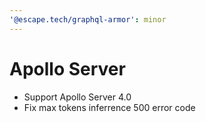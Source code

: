 ```yaml
---
'@escape.tech/graphql-armor': minor
---
```


# Apollo Server

- Support Apollo Server 4.0
- Fix max tokens inferrence 500 error code
